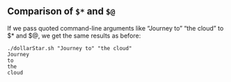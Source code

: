 ## Comparison of `$*` and `$@`
If we pass quoted command-line arguments like “Journey to” “the cloud” to $* and $@, we get the same results as before:
```
./dollarStar.sh "Journey to" "the cloud"
Journey 
to 
the 
cloud
```
